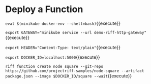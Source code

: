 # Deploy a Function #

`eval $(minikube docker-env --shell=bash)`{{execute}}


`export GATEWAY="minikube service --url demo-riff-http-gateway"`{{execute}}


`export HEADER="Content-Type: text/plain"`{{execute}}


`export DOCKER_ID=localhost:5000`{{execute}}


`riff function create node square --git-repo https://github.com/projectriff-samples/node-square --artifact package.json --image $DOCKER_ID/square --wait`{{execute}}